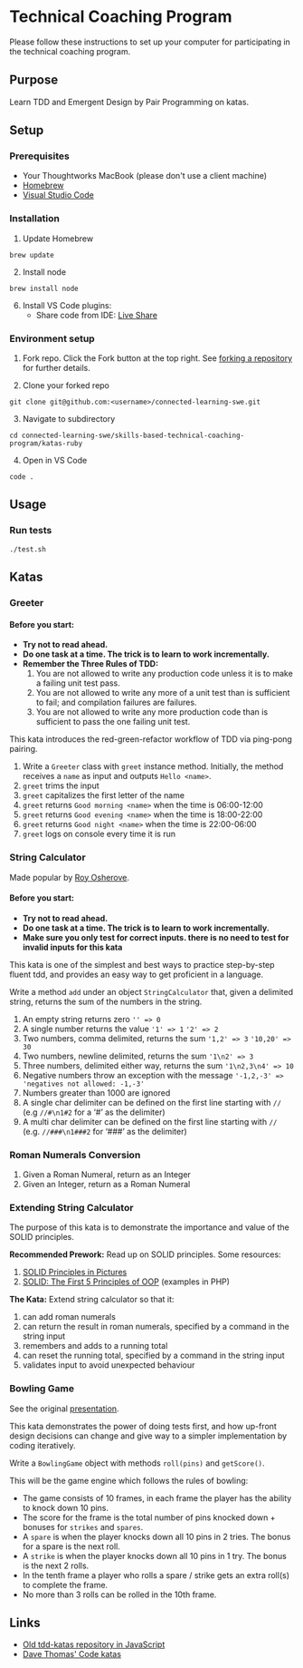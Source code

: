 # Technical Coaching Program

Please follow these instructions to set up your computer for participating in the technical coaching program.

## Purpose

Learn TDD and Emergent Design by Pair Programming on katas.

## Setup

### Prerequisites

* Your Thoughtworks MacBook (please don't use a client machine)
* [Homebrew](https://brew.sh)
* [Visual Studio Code](https://code.visualstudio.com)

### Installation

1. Update Homebrew
```
brew update
```
2. Install node
```
brew install node
```
6. Install VS Code plugins:
    - Share code from IDE: [Live Share](https://marketplace.visualstudio.com/items?itemName=MS-vsliveshare.vsliveshare)


### Environment setup

1. Fork repo. Click the Fork button at the top right. See [forking a repository](https://docs.github.com/en/get-started/quickstart/fork-a-repo#forking-a-repository) for further details.

2. Clone your forked repo
```
git clone git@github.com:<username>/connected-learning-swe.git
```

3. Navigate to subdirectory
```
cd connected-learning-swe/skills-based-technical-coaching-program/katas-ruby
```

4. Open in VS Code
```
code .
```

## Usage

### Run tests

```
./test.sh
```

## Katas

### Greeter

#### Before you start:
* **Try not to read ahead.**
* **Do one task at a time. The trick is to learn to work incrementally.**
* **Remember the Three Rules of TDD:**
  1. You are not allowed to write any production code unless it is to make a failing unit test pass.
  2. You are not allowed to write any more of a unit test than is sufficient to fail; and compilation failures are failures.
  3. You are not allowed to write any more production code than is sufficient to pass the one failing unit test.

This kata introduces the red-green-refactor workflow of TDD via ping-pong pairing.

1. Write a `Greeter` class with `greet` instance method. Initially, the method receives a `name` as input and outputs `Hello <name>`.
2. `greet` trims the input
3. `greet` capitalizes the first letter of the name
4. `greet` returns `Good morning <name>` when the time is 06:00-12:00
5. `greet` returns `Good evening <name>` when the time is 18:00-22:00
6. `greet` returns `Good night <name>` when the time is 22:00-06:00
7. `greet` logs on console every time it is run


### String Calculator
Made popular by [Roy Osherove](http://osherove.com/tdd-kata-1/).

#### Before you start:
* **Try not to read ahead.**
* **Do one task at a time. The trick is to learn to work incrementally.**
* **Make sure you only test for correct inputs. there is no need to test for invalid inputs for this kata**

This kata is one of the simplest and best ways to practice step-by-step fluent tdd, and provides an easy way to get proficient in a language.

Write a method `add` under an object `StringCalculator` that, given a delimited string, returns the sum of the numbers in the string.

1. An empty string returns zero `'' => 0`
2. A single number returns the value `'1' => 1` `'2' => 2`
3. Two numbers, comma delimited, returns the sum `'1,2' => 3` `'10,20' => 30`
4. Two numbers, newline delimited, returns the sum `'1\n2' => 3`
5. Three numbers, delimited either way, returns the sum `'1\n2,3\n4' => 10`
6. Negative numbers throw an exception with the message `'-1,2,-3' => 'negatives not allowed: -1,-3'`
7. Numbers greater than 1000 are ignored
8. A single char delimiter can be defined on the first line starting with `//` (e.g `//#\n1#2` for a ‘#’ as the delimiter)
9. A multi char delimiter can be defined on the first line starting with `//` (e.g. `//###\n1###2` for ‘###’ as the delimiter)

### Roman Numerals Conversion

1. Given a Roman Numeral, return as an Integer
1. Given an Integer, return as a Roman Numeral

### Extending String Calculator

The purpose of this kata is to demonstrate the importance and value of the SOLID principles.

**Recommended Prework:** Read up on SOLID principles. Some resources:
1. [SOLID Principles in Pictures](https://medium.com/backticks-tildes/the-s-o-l-i-d-principles-in-pictures-b34ce2f1e898)
2. [SOLID: The First 5 Principles of OOP](https://www.digitalocean.com/community/conceptual_articles/s-o-l-i-d-the-first-five-principles-of-object-oriented-design) (examples in PHP)

**The Kata:** Extend string calculator so that it:
1. can add roman numerals
1. can return the result in roman numerals, specified by a command in the string input
1. remembers and adds to a running total
1. can reset the running total, specified by a command in the string input
1. validates input to avoid unexpected behaviour

### Bowling Game
See the original [presentation](http://butunclebob.com/ArticleS.UncleBob.TheBowlingGameKata).

This kata demonstrates the power of doing tests first, and how up-front design decisions can change
and give way to a simpler implementation by coding iteratively.

Write a `BowlingGame` object with methods `roll(pins)` and `getScore()`.

This will be the game engine which follows the rules of bowling:

* The game consists of 10 frames, in each frame the player has the ability to knock down 10 pins.
* The score for the frame is the total number of pins knocked down + bonuses for `strikes` and `spares`.
* A `spare` is when the player knocks down all 10 pins in 2 tries. The bonus for a spare is the next roll.
* A `strike` is when the player knocks down all 10 pins in 1 try. The bonus is the next 2 rolls.
* In the tenth frame a player who rolls a spare / strike gets an extra roll(s) to complete the frame.
* No more than 3 rolls can be rolled in the 10th frame.

## Links

- [Old tdd-katas repository in JavaScript](https://github.com/connected-psobocinski/tdd-katas)
- [Dave Thomas' Code katas](http://codekata.com/)
